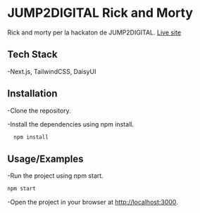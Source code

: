 # JUMP2DIGITAL Rick and Morty

Rick and morty per la hackaton de JUMP2DIGITAL.
[Live site](https://jump2rickandmorty-hectorllorca.vercel.app/)

## Tech Stack

-Next.js, TailwindCSS, DaisyUI

## Installation

-Clone the repository.

-Install the dependencies using npm install.

```bash
  npm install
```

## Usage/Examples

-Run the project using npm start.

```bash
npm start
```

-Open the project in your browser at [http://localhost:3000](http://localhost:3000).
